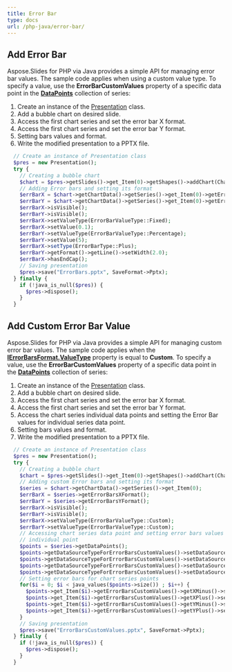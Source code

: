 ```yaml
---
title: Error Bar
type: docs
url: /php-java/error-bar/
---
```


## **Add Error Bar**
Aspose.Slides for PHP via Java provides a simple API for managing error bar values. The sample code applies when using a custom value type. To specify a value, use the **ErrorBarCustomValues** property of a specific data point in the [**DataPoints**](https://reference.aspose.com/slides/php-java/aspose.slides/IChartSeriesCollection) collection of series:

1. Create an instance of the [Presentation](https://reference.aspose.com/slides/php-java/aspose.slides/Presentation) class.
1. Add a bubble chart on desired slide.
1. Access the first chart series and set the error bar X format.
1. Access the first chart series and set the error bar Y format.
1. Setting bars values and format.
1. Write the modified presentation to a PPTX file.

```php
  // Create an instance of Presentation class
  $pres = new Presentation();
  try {
    // Creating a bubble chart
    $chart = $pres->getSlides()->get_Item(0)->getShapes()->addChart(ChartType::Bubble, 50, 50, 400, 300, true);
    // Adding Error bars and setting its format
    $errBarX = $chart->getChartData()->getSeries()->get_Item(0)->getErrorBarsXFormat();
    $errBarY = $chart->getChartData()->getSeries()->get_Item(0)->getErrorBarsYFormat();
    $errBarX->isVisible();
    $errBarY->isVisible();
    $errBarX->setValueType(ErrorBarValueType::Fixed);
    $errBarX->setValue(0.1);
    $errBarY->setValueType(ErrorBarValueType::Percentage);
    $errBarY->setValue(5);
    $errBarX->setType(ErrorBarType::Plus);
    $errBarY->getFormat()->getLine()->setWidth(2.0);
    $errBarX->hasEndCap();
    // Saving presentation
    $pres->save("ErrorBars.pptx", SaveFormat->Pptx);
  } finally {
    if (!java_is_null($pres)) {
      $pres->dispose();
    }
  }
```

## **Add Custom Error Bar Value**
Aspose.Slides for PHP via Java provides a simple API for managing custom error bar values. The sample code applies when the [**IErrorBarsFormat.ValueType**](https://reference.aspose.com/slides/php-java/aspose.slides/IErrorBarsFormat#getValue--) property is equal to **Custom**. To specify a value, use the **ErrorBarCustomValues** property of a specific data point in the [**DataPoints**](https://reference.aspose.com/slides/php-java/aspose.slides/IChartSeriesCollection) collection of series:

1. Create an instance of the [Presentation](https://reference.aspose.com/slides/php-java/aspose.slides/Presentation) class.
1. Add a bubble chart on desired slide.
1. Access the first chart series and set the error bar X format.
1. Access the first chart series and set the error bar Y format.
1. Access the chart series individual data points and setting the Error Bar values for individual series data point.
1. Setting bars values and format.
1. Write the modified presentation to a PPTX file.

```php
  // Create an instance of Presentation class
  $pres = new Presentation();
  try {
    // Creating a bubble chart
    $chart = $pres->getSlides()->get_Item(0)->getShapes()->addChart(ChartType::Bubble, 50, 50, 400, 300, true);
    // Adding custom Error bars and setting its format
    $series = $chart->getChartData()->getSeries()->get_Item(0);
    $errBarX = $series->getErrorBarsXFormat();
    $errBarY = $series->getErrorBarsYFormat();
    $errBarX->isVisible();
    $errBarY->isVisible();
    $errBarX->setValueType(ErrorBarValueType::Custom);
    $errBarY->setValueType(ErrorBarValueType::Custom);
    // Accessing chart series data point and setting error bars values for
    // individual point
    $points = $series->getDataPoints();
    $points->getDataSourceTypeForErrorBarsCustomValues()->setDataSourceTypeForXPlusValues(DataSourceType::DoubleLiterals);
    $points->getDataSourceTypeForErrorBarsCustomValues()->setDataSourceTypeForXMinusValues(DataSourceType::DoubleLiterals);
    $points->getDataSourceTypeForErrorBarsCustomValues()->setDataSourceTypeForYPlusValues(DataSourceType::DoubleLiterals);
    $points->getDataSourceTypeForErrorBarsCustomValues()->setDataSourceTypeForYMinusValues(DataSourceType::DoubleLiterals);
    // Setting error bars for chart series points
    for($i = 0; $i < java_values($points->size()) ; $i++) {
      $points->get_Item($i)->getErrorBarsCustomValues()->getXMinus()->setAsLiteralDouble($i + 1);
      $points->get_Item($i)->getErrorBarsCustomValues()->getXPlus()->setAsLiteralDouble($i + 1);
      $points->get_Item($i)->getErrorBarsCustomValues()->getYMinus()->setAsLiteralDouble($i + 1);
      $points->get_Item($i)->getErrorBarsCustomValues()->getYPlus()->setAsLiteralDouble($i + 1);
    }
    // Saving presentation
    $pres->save("ErrorBarsCustomValues.pptx", SaveFormat->Pptx);
  } finally {
    if (!java_is_null($pres)) {
      $pres->dispose();
    }
  }
```
